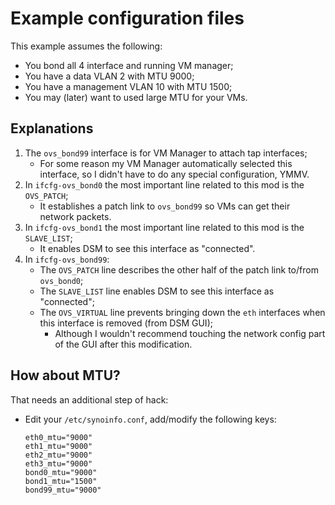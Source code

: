 # Example configuration files
This example assumes the following:
- You bond all 4 interface and running VM manager;
- You have a data VLAN 2 with MTU 9000;
- You have a management VLAN 10 with MTU 1500;
- You may (later) want to used large MTU for your VMs.

## Explanations
1. The `ovs_bond99` interface is for VM Manager to attach tap interfaces;
	- For some reason my VM Manager automatically selected this interface, so I didn't have to do any special configuration, YMMV.
2. In `ifcfg-ovs_bond0` the most important line related to this mod is the `OVS_PATCH`;
	- It establishes a patch link to `ovs_bond99` so VMs can get their network packets.
3. In `ifcfg-ovs_bond1` the most important line related to this mod is the `SLAVE_LIST`;
	- It enables DSM to see this interface as "connected".
4. In `ifcfg-ovs_bond99`:
	- The `OVS_PATCH` line describes the other half of the patch link to/from `ovs_bond0`;
	- The `SLAVE_LIST` line enables DSM to see this interface as "connected";
	- The `OVS_VIRTUAL` line prevents bringing down the `eth` interfaces when this interface is removed (from DSM GUI);
		- Although I wouldn't recommend touching the network config part of the GUI after this modification.

## How about MTU?
That needs an additional step of hack:
- Edit your `/etc/synoinfo.conf`, add/modify the following keys:
	```
	eth0_mtu="9000"
	eth1_mtu="9000"
	eth2_mtu="9000"
	eth3_mtu="9000"
	bond0_mtu="9000"
	bond1_mtu="1500"
	bond99_mtu="9000"
	```
